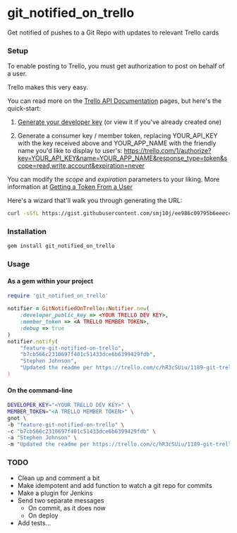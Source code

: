 git_notified_on_trello
======================

Get notified of pushes to a Git Repo with updates to relevant Trello cards


### Setup ###

To enable posting to Trello, you must get authorization to post on behalf of a user.

Trello makes this very easy. 

You can read more on the [Trello API Documentation](https://trello.com/docs/) pages, but here's the quick-start:


1. [Generate your developer key](https://trello.com/1/appKey/generate) (or view it if you've already created one) 

2. Generate a consumer key / member token, replacing YOUR_API_KEY with the key received above and YOUR_APP_NAME with the friendly name you'd like to display to user's:
  https://trello.com/1/authorize?key=YOUR_API_KEY&name=YOUR_APP_NAME&response_type=token&scope=read,write,account&expiration=never


You can modify the *scope* and *expiration* parameters to your liking. More information at [Getting a Token From a User](https://trello.com/docs/gettingstarted/index.html#getting-a-token-from-a-user)



Here's a wizard that'll walk you through generating the URL:

```bash
curl -sSfL https://gist.githubusercontent.com/smj10j/ee986c09795b6eeeccae/raw/trello-get-oauth-url-wizard.sh | /bin/bash
```

 


### Installation ###

```bash
gem install git_notified_on_trello
```



### Usage ###


#### As a gem within your project ####

```ruby
require 'git_notified_on_trello'

notifier = GitNotifiedOnTrello::Notifier.new(
    :developer_public_key => <YOUR TRELLO DEV KEY>,
    :member_token => <A TRELLO MEMBER TOKEN>,
    :debug => true
)
notifier.notify(
    "feature-git-notified-on-trello",                                             // Branch
    "b7cb566c2310697f401c51433dce6b6399429fdb",                                   // Commit hash
    "Stephen Johnson",                                                            // Commit author
    "Updated the readme per https://trello.com/c/hR3cSUiu/1189-git-trello-plugin" // Commit message
)
```



#### On the command-line ####

```bash
DEVELOPER_KEY="<YOUR TRELLO DEV KEY>" \
MEMBER_TOKEN="<A TRELLO MEMBER TOKEN>" \
gnot \
-b "feature-git-notified-on-trello" \
-c "b7cb566c2310697f401c51433dce6b6399429fdb" \
-a "Stephen Johnson" \
-m "Updated the readme per https://trello.com/c/hR3cSUiu/1189-git-trello-plugin"
```




### TODO ###

- Clean up and comment a bit
- Make idempotent and add function to watch a git repo for commits  
- Make a plugin for Jenkins 
- Send two separate messages 
  - On commit, as it does now
  - On deploy
- Add tests...

